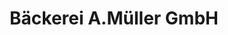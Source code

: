 ---
title: "Bäckerei A.Müller GmbH"
url: /aschau-im-chiemgau/baeckerei-a-mueller-gmbh/
shop: Bäckerei
---